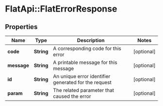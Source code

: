 # FlatApi::FlatErrorResponse

## Properties
Name | Type | Description | Notes
------------ | ------------- | ------------- | -------------
**code** | **String** | A corresponding code for this error | [optional] 
**message** | **String** | A printable message for this message | [optional] 
**id** | **String** | An unique error identifier generated for the request | [optional] 
**param** | **String** | The related parameter that caused the error | [optional] 


